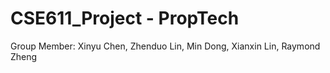 # CSE611_Project - PropTech
Group Member: Xinyu Chen, Zhenduo Lin, Min Dong, Xianxin Lin, Raymond Zheng
